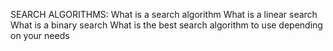 SEARCH ALGORITHMS:
What is a search algorithm
What is a linear search
What is a binary search
What is the best search algorithm to use depending on your needs